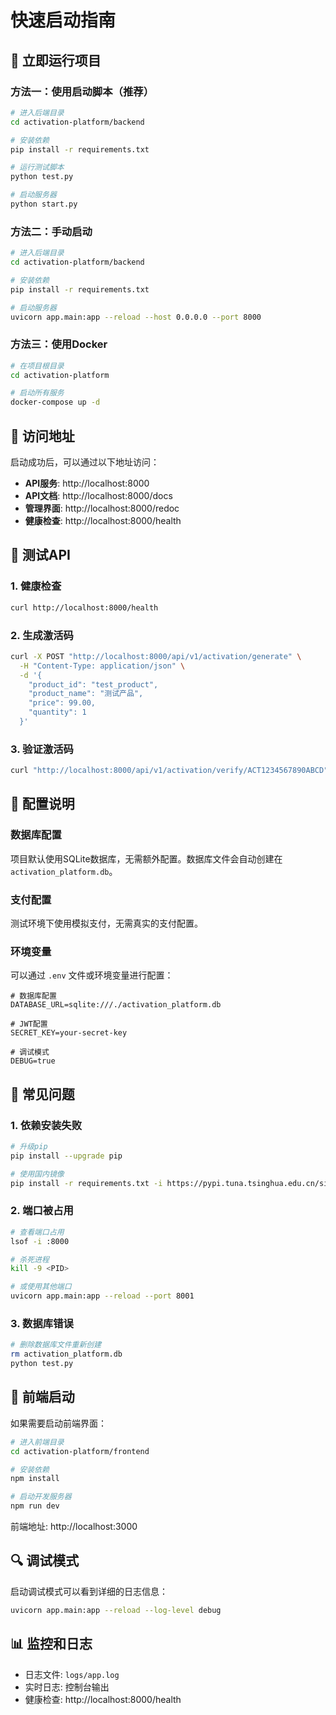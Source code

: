 # 快速启动指南

## 🚀 立即运行项目

### 方法一：使用启动脚本（推荐）

```bash
# 进入后端目录
cd activation-platform/backend

# 安装依赖
pip install -r requirements.txt

# 运行测试脚本
python test.py

# 启动服务器
python start.py
```

### 方法二：手动启动

```bash
# 进入后端目录
cd activation-platform/backend

# 安装依赖
pip install -r requirements.txt

# 启动服务器
uvicorn app.main:app --reload --host 0.0.0.0 --port 8000
```

### 方法三：使用Docker

```bash
# 在项目根目录
cd activation-platform

# 启动所有服务
docker-compose up -d
```

## 📍 访问地址

启动成功后，可以通过以下地址访问：

- **API服务**: http://localhost:8000
- **API文档**: http://localhost:8000/docs
- **管理界面**: http://localhost:8000/redoc
- **健康检查**: http://localhost:8000/health

## 🧪 测试API

### 1. 健康检查
```bash
curl http://localhost:8000/health
```

### 2. 生成激活码
```bash
curl -X POST "http://localhost:8000/api/v1/activation/generate" \
  -H "Content-Type: application/json" \
  -d '{
    "product_id": "test_product",
    "product_name": "测试产品",
    "price": 99.00,
    "quantity": 1
  }'
```

### 3. 验证激活码
```bash
curl "http://localhost:8000/api/v1/activation/verify/ACT1234567890ABCD"
```

## 🔧 配置说明

### 数据库配置
项目默认使用SQLite数据库，无需额外配置。数据库文件会自动创建在 `activation_platform.db`。

### 支付配置
测试环境下使用模拟支付，无需真实的支付配置。

### 环境变量
可以通过 `.env` 文件或环境变量进行配置：

```env
# 数据库配置
DATABASE_URL=sqlite:///./activation_platform.db

# JWT配置
SECRET_KEY=your-secret-key

# 调试模式
DEBUG=true
```

## 🐛 常见问题

### 1. 依赖安装失败
```bash
# 升级pip
pip install --upgrade pip

# 使用国内镜像
pip install -r requirements.txt -i https://pypi.tuna.tsinghua.edu.cn/simple/
```

### 2. 端口被占用
```bash
# 查看端口占用
lsof -i :8000

# 杀死进程
kill -9 <PID>

# 或使用其他端口
uvicorn app.main:app --reload --port 8001
```

### 3. 数据库错误
```bash
# 删除数据库文件重新创建
rm activation_platform.db
python test.py
```

## 📱 前端启动

如果需要启动前端界面：

```bash
# 进入前端目录
cd activation-platform/frontend

# 安装依赖
npm install

# 启动开发服务器
npm run dev
```

前端地址: http://localhost:3000

## 🔍 调试模式

启动调试模式可以看到详细的日志信息：

```bash
uvicorn app.main:app --reload --log-level debug
```

## 📊 监控和日志

- 日志文件: `logs/app.log`
- 实时日志: 控制台输出
- 健康检查: http://localhost:8000/health
